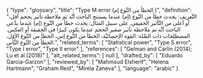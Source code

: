 {
    "type": "glossary",
    "title": "Type M error (الخطأ من النَّوع إم )",
    "definition": "التَّعريف: يحدث خطأ من النَّوع (إم) عندما يستنتج الباحث أنَّه تم ملاحظة تأثير بحجم أقل، أو أعلى من التَّأثير الحقيقي. على سبيل المثال: يحدث خطأ من النَّوع (إم) عندما يدَّعي الباحث أنَّه تم ملاحظة تأثير صغير الحجم عندما يكون كبيرًا في الحقيقة أو العكس.  المصطلحات ذات الصِّلة: القوة الإحصائيَّة، الخطأ من النَّوع إس، الخطأ من النَّوع الأوّل، الخطأ من النَّوع الثَّاني.",
    "related_terms": [
        "Statistical power",
        "Type S error",
        "Type I error",
        "Type II error"
    ],
    "references": [
        "Gelman and Carlin (2014); Lu et al.(2018)"
    ],
    "alt_related_terms": [
        null
    ],
    "drafted_by": [
        "Eduardo Garcia-Garzon"
    ],
    "reviewed_by": [
        "Mahmoud Elsherif",
        "Helena Hartmann",
        "Graham Reid",
        "Mirela Zaneva"
    ],
    "language": "arabic"
}